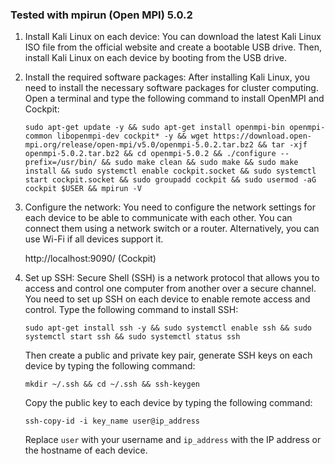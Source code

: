 ### Tested with mpirun (Open MPI) 5.0.2

1. Install Kali Linux on each device: You can download the latest Kali Linux ISO file from the official website and create a bootable USB drive. Then, install Kali Linux on each device by booting from the USB drive.

2. Install the required software packages: After installing Kali Linux, you need to install the necessary software packages for cluster computing. Open a terminal and type the following command to install OpenMPI and Cockpit:

   ```
   sudo apt-get update -y && sudo apt-get install openmpi-bin openmpi-common libopenmpi-dev cockpit* -y && wget https://download.open-mpi.org/release/open-mpi/v5.0/openmpi-5.0.2.tar.bz2 && tar -xjf openmpi-5.0.2.tar.bz2 && cd openmpi-5.0.2 && ./configure --prefix=/usr/bin/ && sudo make clean && sudo make && sudo make install && sudo systemctl enable cockpit.socket && sudo systemctl start cockpit.socket && sudo groupadd cockpit && sudo usermod -aG cockpit $USER && mpirun -V
   ```

3. Configure the network: You need to configure the network settings for each device to be able to communicate with each other. You can connect them using a network switch or a router. Alternatively, you can use Wi-Fi if all devices support it.

   http://localhost:9090/ (Cockpit)

4. Set up SSH: Secure Shell (SSH) is a network protocol that allows you to access and control one computer from another over a secure channel. You need to set up SSH on each device to enable remote access and control. Type the following command to install SSH:

   ```
   sudo apt-get install ssh -y && sudo systemctl enable ssh && sudo systemctl start ssh && sudo systemctl status ssh
   ```

   Then create a public and private key pair, generate SSH keys on each device by typing the following command:

   ```
   mkdir ~/.ssh && cd ~/.ssh && ssh-keygen
   ```

   Copy the public key to each device by typing the following command:

   ```
   ssh-copy-id -i key_name user@ip_address
   ```

   Replace `user` with your username and `ip_address` with the IP address or the hostname of each device.
